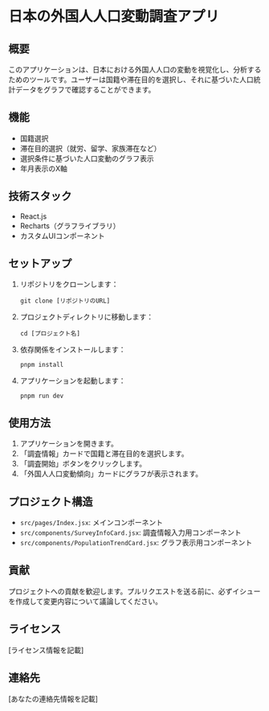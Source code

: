 # 日本の外国人人口変動調査アプリ

## 概要

このアプリケーションは、日本における外国人人口の変動を視覚化し、分析するためのツールです。ユーザーは国籍や滞在目的を選択し、それに基づいた人口統計データをグラフで確認することができます。

## 機能

- 国籍選択
- 滞在目的選択（就労、留学、家族滞在など）
- 選択条件に基づいた人口変動のグラフ表示
- 年月表示のX軸

## 技術スタック

- React.js
- Recharts（グラフライブラリ）
- カスタムUIコンポーネント

## セットアップ

1. リポジトリをクローンします：
   ```
   git clone [リポジトリのURL]
   ```

2. プロジェクトディレクトリに移動します：
   ```
   cd [プロジェクト名]
   ```

3. 依存関係をインストールします：
   ```
   pnpm install
   ```

4. アプリケーションを起動します：
   ```
   pnpm run dev
   ```

## 使用方法

1. アプリケーションを開きます。
2. 「調査情報」カードで国籍と滞在目的を選択します。
3. 「調査開始」ボタンをクリックします。
4. 「外国人人口変動傾向」カードにグラフが表示されます。

## プロジェクト構造

- `src/pages/Index.jsx`: メインコンポーネント
- `src/components/SurveyInfoCard.jsx`: 調査情報入力用コンポーネント
- `src/components/PopulationTrendCard.jsx`: グラフ表示用コンポーネント

## 貢献

プロジェクトへの貢献を歓迎します。プルリクエストを送る前に、必ずイシューを作成して変更内容について議論してください。

## ライセンス

[ライセンス情報を記載]

## 連絡先

[あなたの連絡先情報を記載]
